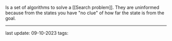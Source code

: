 Is a set of algorithms to solve a [[Search problem]]. They are uninformed because from the states you have "no clue" of how far the state is from the goal.

---
last update: 09-10-2023
tags:
